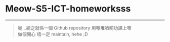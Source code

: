 # Meow-S5-ICT-homeworksss
---
> 呃...總之就係一個 Github repository 用嚟堆哂啲功課上嚟  
> 做個開心 唔一定 maintain, hehe ;D  
